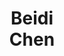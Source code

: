 ---
layout: page
title: Beidi <br> Chen
description: Meta, CMU
img: assets/img/beidi.jpg
redirect: https://www.andrew.cmu.edu/user/beidic/
importance: 3
category: organizer
---
